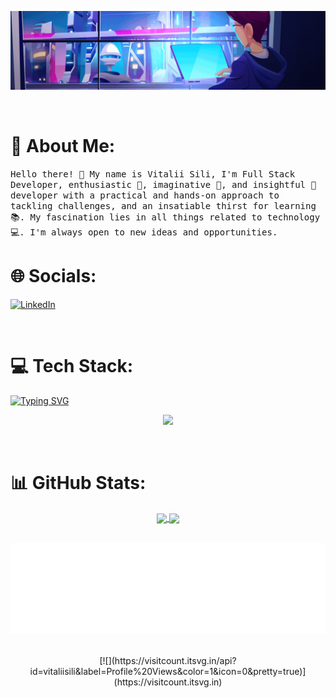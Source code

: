 <p align="center">
    <img src="./assets/header.gif">
</p>

<br/>

# 💫 About Me:

<samp>
Hello there! 👋 My name is Vitalii Sili, I'm Full Stack Developer, 
enthusiastic 🥇, imaginative 🎨, and insightful 🔭 
developer with a practical and hands-on approach to tackling 
challenges, and an insatiable thirst for learning 📚. 
My fascination lies in all things related to technology 💻. 
I'm always open to new ideas and opportunities.
</samp>

<br/>

# 🌐 Socials:
[![LinkedIn](https://img.shields.io/badge/LinkedIn-%230077B5.svg?logo=linkedin&logoColor=white)](https://linkedin.com/in/vitaliisili)

<br/>

# 💻 Tech Stack:
[![Typing SVG](https://readme-typing-svg.demolab.com?font=Fira+Code&duration=4000&pause=1000&center=true&width=800&lines=For+BackEnd+Java%2C+Python%2C+Spring+Boot%2C+FastApi+and+Django;For+FrontEnd+JavaScript%2C+Html%2C+Css%2C+React+%2C+NodeJs%2C+Bootstrap+and+JQuery;Database+Postgres%2C+MySql;Automation+Jenkins%2C+Selenium;Preferable+IDE+Intellij+IDEA%2C+PyCharm%2C+WebStorm)](https://git.io/typing-svg)


<p align="center">
  <a href="https://skillicons.dev">
    <img src="https://skillicons.dev/icons?i=java,spring,py,fastapi,django,js,react,html,css,docker,jenkins,postgres,mysql,git,gitlab,bootstrap,postman,maven,gradle,hibernate,linux,jquery,md,sass,nginx,figma,regex,vscode,selenium,idea" />
  </a>
</p>

<br/>

# 📊 GitHub Stats:
[//]: # (STATS SECTION)
<div align="center">
<a href="https://github.com/vitaliisili/convoychat">
  <img height=200 align="center" src="https://github-readme-stats.vercel.app/api/top-langs?username=vitaliisili&theme=transparent&layout=compact&langs_count=8&card_width=320"/>
</a>
<a href="https://github.com/vitaliisili/github-readme-stats">
  <img height=200 align="center" src="https://github-readme-stats.vercel.app/api?username=vitaliisili&theme=transparent&show_icons=true&card_width=320"/>
</a>
</div>

<br/>

<p align="center">
    <img src="./assets/footer.svg">
</p>
<br/>
<div align="center">
    [![](https://visitcount.itsvg.in/api?id=vitaliisili&label=Profile%20Views&color=1&icon=0&pretty=true)](https://visitcount.itsvg.in)
</div>
